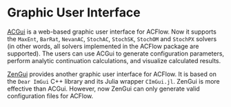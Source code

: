 # Graphic User Interface

[ACGui](https://github.com/huangli712/ACGui) is a web-based graphic user interface for ACFlow. Now it supports the `MaxEnt`, `BarRat`, `NevanAC`, `StochAC`, `StochSK`, `StochOM` and `StochPX` solvers (in other words, all solvers implemented in the ACFlow package are supported). The users can use ACGui to generate configuration parameters, perform analytic continuation calculations, and visualize calculated results.

[ZenGui](https://github.com/huangli712/ZenGui) provides another graphic user interface for ACFlow. It is based on the `Dear ImGui` C++ library and its Julia wrapper `CImGui.jl`. ZenGui is more effective than ACGui. However, now ZenGui can only generate valid configuration files for ACFlow.
